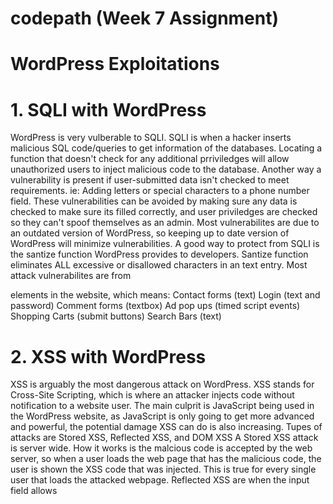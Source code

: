 # codepath (Week 7 Assignment)
# WordPress Exploitations

# 1. SQLI with WordPress
WordPress is very vulberable to SQLI. SQLI is when a hacker inserts malicious SQL code/queries to get information of the databases.
Locating a function that doesn't check for any additional prriviledges will allow unauthorized users to inject malicious code to the database.
Another way a vulnerability is present if user-submitted data isn't checked to meet requirements.
	ie: Adding letters or special characters to a phone number field.
These vulnerabilities can be avoided by making sure any data is checked to make sure its filled correctly, and user priviledges are checked so they can't spoof themselves as an admin.
Most vulnerabilites are due to an outdated version of WordPress, so keeping up to date version of WordPress will minimize vulnerabilities.
	A good way to protect from SQLI is the santize function WordPress provides to developers. Santize function eliminates ALL excessive or disallowed characters in an text entry.
Most attack vulnerabilites are from <form> elements in the website, which means:
	Contact forms (text)
	Login (text and password)
	Comment forms (textbox)
	Ad pop ups (timed script events)
	Shopping Carts (submit buttons)
	Search Bars (text)

# 2. XSS with WordPress
XSS is arguably the most dangerous attack on WordPress. XSS stands for Cross-Site Scripting, which is where an attacker injects code without notification to a website user.
The main culprit is JavaScript being used in the WordPress website, as JavaScript is only going to get more advanced and powerful, the potential damage XSS can do is also increasing.
Tupes of attacks are Stored XSS, Reflected XSS, and DOM XSS 
A Stored XSS attack is server wide. How it works is the malcious code is accepted by the web server, so when a user loads the web page that has the malicious code, the user is shown the XSS code that was injected.
	This is true for every single user that loads the attacked webpage.
Reflected XSS are when the input field allows <script> tags.
	Mainly when you input a url in a text field, you can manipulate the URL where it has a <script> tag which then runs the malicous script and the user is displayed the attack.
DOM XSS is when malicious code is used to modify the DOM environment of the webpage.
	DOM elements are <head>, <body>, <html>, <div>, <form>, etc.
	The tag structure of a website make up the DOM structure.
	This attack is the least common of the 3 XSS attacks

# 3. Brute Forcing WordPress
Brute force is meant to be a simple way of gaining access into WordPress.
A program tries endless possibility of usernames and passwords, eventually it will guess the correct one.
This attack focuses on the laziness and disregard of the need for security.
When a brute force attack is attacking the server, the database can become extremely laggy and unresponsive.
To protect against brute force, use a strong password and don't use common usernames
	ie: admin/password user/pass etc
Can also protect the WordPress login webpage by setting up an IP address filter
	The filter can deny ALL IP's except specific IP addresses given.
	ie: 	allow from 192.168.1.1
		deny from all
